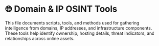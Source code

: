 # 🌐 Domain & IP OSINT Tools

This file documents scripts, tools, and methods used for gathering intelligence from domains, IP addresses, and infrastructure components. These tools help identify ownership, hosting details, threat indicators, and relationships across online assets.
